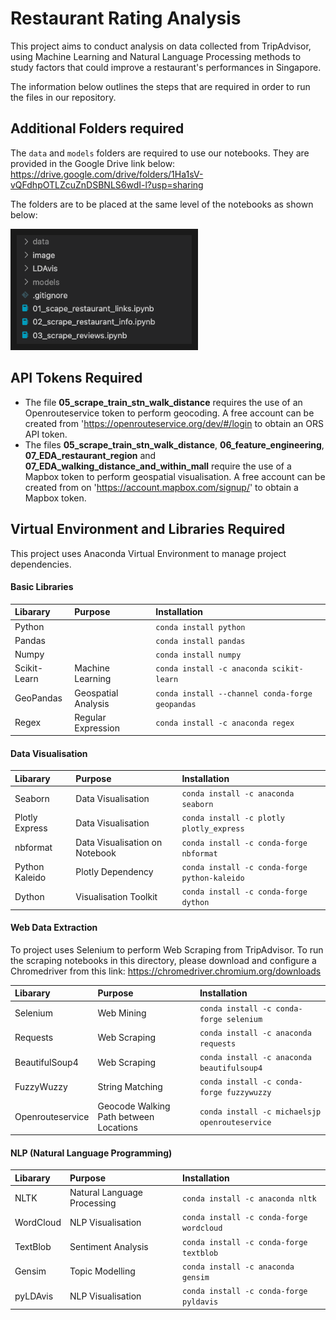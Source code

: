 # Restaurant Rating Analysis
This project aims to conduct analysis on data collected from TripAdvisor, using Machine Learning and Natural Language Processing methods to study factors that could improve a restaurant's performances in Singapore.

The information below outlines the steps that are required in order to run the files in our repository.

## Additional Folders required
The `data` and `models` folders are required to use our notebooks. They are provided in the Google Drive link below:
https://drive.google.com/drive/folders/1Ha1sV-vQFdhpOTLZcuZnDSBNLS6wdI-l?usp=sharing

The folders are to be placed at the same level of the notebooks as shown below:
<p align="left">
		<img src="https://github.com/chinhockyang/restaurant_ratings_analysis/blob/master/image/project-directory.png?raw=true" alt="IMAGE ALT TEXT HERE" width="280" border="10" />
</p>

## API Tokens Required
- The file <strong>05_scrape_train_stn_walk_distance</strong> requires the use of an Openrouteservice token to perform geocoding. A free account can be created from 'https://openrouteservice.org/dev/#/login to obtain an ORS API token.
- The files <strong>05_scrape_train_stn_walk_distance</strong>, <strong>06_feature_engineering</strong>, <strong>07_EDA_restaurant_region</strong> and <strong>07_EDA_walking_distance_and_within_mall</strong> require the use of a Mapbox token to perform geospatial visualisation. A free account can be created from on 'https://account.mapbox.com/signup/' to obtain a Mapbox token.


## Virtual Environment and Libraries Required

This project uses Anaconda Virtual Environment to manage project dependencies.

#### Basic Libraries
| Libarary | Purpose | Installation |
| :------------- |:------------- |:-------------|
| Python | | `conda install python` |
| Pandas | | `conda install pandas` |
| Numpy | | `conda install numpy` |
| Scikit-Learn | Machine Learning | `conda install -c anaconda scikit-learn ` |
| GeoPandas | Geospatial Analysis | `conda install --channel conda-forge geopandas` |
| Regex | Regular Expression | `conda install -c anaconda regex` |

#### Data Visualisation
| Libarary | Purpose | Installation |
| :------------- |:------------- |:-------------|
| Seaborn | Data Visualisation | `conda install -c anaconda seaborn` |
| Plotly Express | Data Visualisation | `conda install -c plotly plotly_express` |
| nbformat | Data Visualisation on Notebook | `conda install -c conda-forge nbformat` |
| Python Kaleido | Plotly Dependency | `conda install -c conda-forge python-kaleido` |
| Dython | Visualisation Toolkit | `conda install -c conda-forge dython` |

#### Web Data Extraction
To project uses Selenium to perform Web Scraping from TripAdvisor. To run the scraping notebooks in this directory, 
please download and configure a Chromedriver from this link: https://chromedriver.chromium.org/downloads

| Libarary | Purpose | Installation |
| :------------- |:------------- |:-------------|
| Selenium | Web Mining | `conda install -c conda-forge selenium`|
| Requests | Web Scraping | `conda install -c anaconda requests` |
| BeautifulSoup4 | Web Scraping | `conda install -c anaconda beautifulsoup4`|
| FuzzyWuzzy | String Matching | `conda install -c conda-forge fuzzywuzzy` |
| Openrouteservice | Geocode Walking Path between Locations | `conda install -c michaelsjp openrouteservice` |

#### NLP (Natural Language Programming)
| Libarary | Purpose | Installation |
| :------------- |:------------- |:-------------|
| NLTK | Natural Language Processing | `conda install -c anaconda nltk` |
| WordCloud | NLP Visualisation | `conda install -c conda-forge wordcloud` |
| TextBlob | Sentiment Analysis | `conda install -c conda-forge textblob`|
| Gensim | Topic Modelling | `conda install -c anaconda gensim`|
| pyLDAvis | NLP Visualisation | `conda install -c conda-forge pyldavis`|
